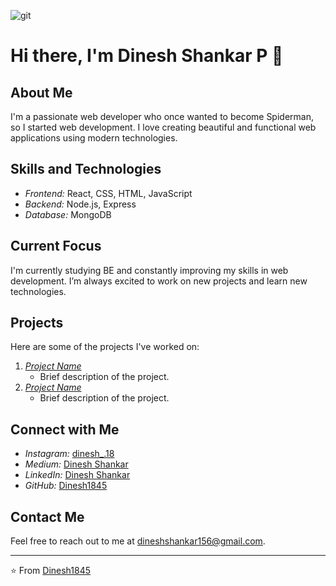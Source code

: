 
![git](https://github.com/user-attachments/assets/379944d1-a114-4cf2-8c0f-d1409d87ea8b)

# Hi there, I'm Dinesh Shankar P 👋

## About Me
I'm a passionate web developer who once wanted to become Spiderman, so I started web development. I love creating beautiful and functional web applications using modern technologies.

## Skills and Technologies
- *Frontend:* React, CSS, HTML, JavaScript
- *Backend:* Node.js, Express
- *Database:* MongoDB

## Current Focus
I'm currently studying BE and constantly improving my skills in web development. I’m always excited to work on new projects and learn new technologies.

## Projects
Here are some of the projects I've worked on:
1. *[Project Name](#)*
   - Brief description of the project.
2. *[Project Name](#)*
   - Brief description of the project.

## Connect with Me
- *Instagram:* [dinesh_.18](https://www.instagram.com/dinesh_.18)
- *Medium:* [Dinesh Shankar](https://medium.com/@dineshshankar156)
- *LinkedIn:* [Dinesh Shankar](https://www.linkedin.com/in/dine-sh-shankar-806178244?utm_source=share&utm_campaign=share_via&utm_content=profile&utm_medium=android_app)
- *GitHub:* [Dinesh1845](https://github.com/Dinesh1845)

## Contact Me
Feel free to reach out to me at dineshshankar156@gmail.com.

---

⭐ From [Dinesh1845](https://github.com/Dinesh1845)
